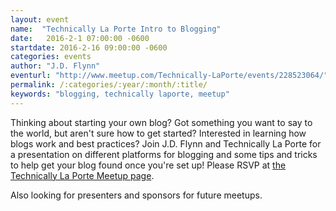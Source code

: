 ```yaml
---
layout: event
name:  "Technically La Porte Intro to Blogging"
date:   2016-2-1 07:00:00 -0600
startdate: 2016-2-16 09:00:00 -0600
categories: events
author: "J.D. Flynn"
eventurl: "http://www.meetup.com/Technically-LaPorte/events/228523064/"
permalink: /:categories/:year/:month/:title/
keywords: "blogging, technically laporte, meetup"
---
```


Thinking about starting your own blog? Got something you want to say to the world, but aren't sure how to get started? Interested in learning how blogs work and best practices? Join J.D. Flynn and Technically La Porte for a presentation on different platforms for blogging and some tips and tricks to help get your blog found once you're set up!  Please RSVP at [the Technically La Porte Meetup page](http://www.meetup.com/Technically-LaPorte/events/228523064/).

Also looking for presenters and sponsors for future meetups.